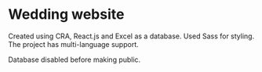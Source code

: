 # Wedding website

Created using CRA, React.js and Excel as a database.
Used Sass for styling. The project has multi-language support.

Database disabled before making public.
